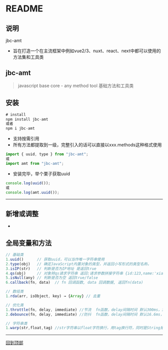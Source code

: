 README
===========================

## 说明

  jbc-amt
  * 旨在打造一个在主流框架中例如vue2/3、nuxt、react、next中都可以使用的 方法集和工具类

## jbc-amt

> javascript base core - any method tool 基础方法和工具类

## 安装

``` javascript
# install
npm install jbc-amt
或者
npm i jbc-amt
```

* 支持按需引用
* 所有方法都提取到一级，完整引入的话可以直接以xxx.methods这种格式使用


```javascript
import { uuid, type } from "jbc-amt";
或
import amt from "jbc-amt";
```

* 安装完毕，举个栗子获取uuid

```javascript
console.log(uuid());
或
console.log(amt.uuid());
```

---

## 新增或调整

* 



## 全局变量和方法

```javascript
// 基础类
1.uuid()      // 获取uuid，可以当作唯一字符串使用
2.type(obj)   // 确定JavaScript内置对象的类型，并返回小写形式的类型名称。
3.isIP(str)   // 判断是否为IP地址 是返回true
4.qs(obj)     // 对象转qs请求字符串 返回:请求参数拼接字符串 {id:123,name:'xiaoming'} => id=123&name=xiaoming
5.isNull(any) // 判断是否为空 返回true/false
6.callback(fn, data)  // fn 回调函数, data 回调数据, 返回fn(data)

// 数组类
1.rda(arr, isObject, key) → {Array} // 去重

// 优化类
1.throttle(fn, delay, immediate) //节流  fn函数，delay间隔时间 默认300ms，immediate是否立即执行 默认true
2.debounce(fn, delay, immediate) //防抖  fn函数，delay间隔时间 默认16.6ms，immediate是否立即执行 默认true

// 字符串类
1.warp(str,float,tag) //str字符串以float字符换行，用tag换行符，同时是String拓展方法，可省略str参数 例如‘text,str,aaa’.warp()


```

----

[回到顶部](#readme)
